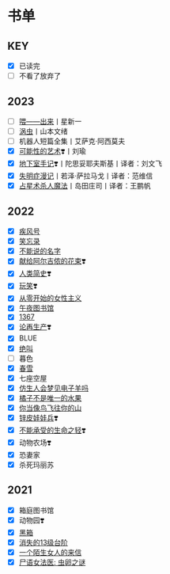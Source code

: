 # 书单 <!-- {docsify-ignore-all} -->

## KEY

- [x] 已读完
- [ ] 不看了放弃了

## 2023

- [ ] [喂——出来](read/2023/06喂出来)丨星新一
- [ ] [涡虫](read/2023/05涡虫)丨山本文绪
- [ ] 机器人短篇全集丨艾萨克·阿西莫夫
- [x] [可能性的艺术](read/2023/02可能性的艺术.md)❣️丨刘瑜
- [x] [地下室手记](read/2023/04地下室手记.md)❣️丨陀思妥耶夫斯基丨译者：刘文飞
- [x] [失明症漫记](read/2023/03失明症漫记.md)丨若泽·萨拉马戈丨译者：范维信
- [x] [占星术杀人魔法](read/2023/01占星术杀人魔法)丨岛田庄司丨译者：王鹏帆

## 2022

- [x] [疾风号](read/2022/jifenghao)
- [x] [笑忘录](read/2022/xiaowanglu)
- [x] [不能说的名字](read/2022/bunengshuode)
- [x] [献给阿尔吉侬的花束](read/2022/xiangei)❣️
- [x] [人类简史](read/2022/renlei)❣️
- [x] [玩笑](read/2022/wanxiao)❣️
- [x] [从零开始的女性主义](read/2022/congling)
- [x] [午夜图书馆](read/2022/wuye)
- [x] [1367](read/2022/1367)
- [x] [论再生产](read/2022/lunzaishengchan)❣️
- [x] BLUE
- [x] [绝叫](read/2022/juejiao)
- [ ] 暮色
- [x] [春雪](read/2022/chunxue)
- [x] 七座空屋
- [x] [仿生人会梦见电子羊吗](read/2022/fangshengren)
- [x] [橘子不是唯一的水果](read/2022/juzi)
- [x] [你当像鸟飞往你的山](read/2022/nidang)
- [x] [锌皮娃娃兵](read/2022/xinpi)❣️
- [x] [不能承受的生命之轻](read/2022/bunengchengshou)❣️
- [x] 动物农场❣️
- [x] 恐妻家
- [x] 杀死玛丽苏

## 2021

- [x] 箱庭图书馆
- [x] 动物园❣️
- [x] [黑箱](read/2021/heixiang)
- [x] [消失的13级台阶](read/2021/xiaoshide)
- [x] [一个陌生女人的来信](read/2021/yigemosheng)
- [x] [尸语女法医: 虫卵之谜](read/2021/shiyu)
